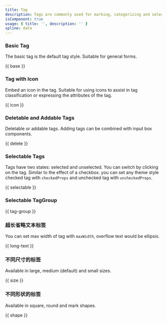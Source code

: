 ```yaml
---
title: Tag 
description: Tags are commonly used for marking, categorizing and selecting.
isComponent: true
usage: { title: '', description: '' }
spline: data
---
```


### Basic Tag

The basic tag is the default tag style. Suitable for general forms.

{{ base }}

### Tag with Icon

Embed an icon in the tag. Suitable for using icons to assist in tag classification or expressing the attributes of the tag.

{{ icon }}

### Deletable and Addable Tags

Deletable or addable tags. Adding tags can be combined with input box components.

{{ delete }}

### Selectable Tags

Tags have two states: selected and unselected. You can switch by clicking on the tag. Similar to the effect of a checkbox. you can set any theme style checked tag with `checkedProps` and unchecked tag with `uncheckedProps`.

{{ selectable }}

### Selectable TagGroup

{{ tag-group }}

### 超长省略文本标签

You can set max width of tag with `maxWidth`, overflow text would be ellipsis.

{{ long-text }}

### 不同尺寸的标签

Available in large, medium (default) and small sizes.

{{ size }}

### 不同形状的标签

Available in square, round and mark shapes.

{{ shape }}
